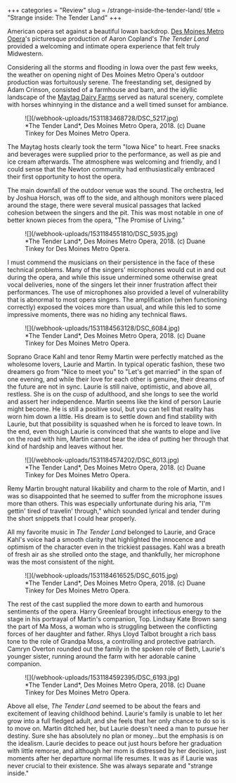 +++
categories = "Review"
slug = /strange-inside-the-tender-land/
title = "Strange inside: The Tender Land"
+++

American opera set against a beautiful Iowan backdrop. [Des Moines Metro Opera](/scene/companies/des-moines-metro-opera/)'s picturesque production of Aaron Copland's *The Tender Land* provided a welcoming and intimate opera experience that felt truly Midwestern.

Considering all the storms and flooding in Iowa over the past few weeks, the weather on opening night of Des Moines Metro Opera's outdoor production was fortuitously serene. The freestanding set, designed by Adam Crinson, consisted of a farmhouse and barn, and the idyllic landscape of the [Maytag Dairy Farms](http://www.maytagdairyfarms.com/) served as natural scenery, complete with horses whinnying in the distance and a well timed sunset for ambiance.

<figure data-type="image">
![](/webhook-uploads/1531183468728/DSC_5217.jpg)
<figcaption>*The Tender Land*, Des Moines Metro Opera, 2018. (c) Duane Tinkey for Des Moines Metro Opera.</figcaption>
</figure>

The Maytag hosts clearly took the term "Iowa Nice" to heart. Free snacks and beverages were supplied prior to the performance, as well as pie and ice cream afterwards. The atmosphere was welcoming and friendly, and I could sense that the Newton community had enthusiastically embraced their first opportunity to host the opera.

The main downfall of the outdoor venue was the sound. The orchestra, led by Joshua Horsch, was off to the side, and although monitors were placed around the stage, there were several musical passages that lacked cohesion between the singers and the pit. This was most notable in one of better known pieces from the opera, "The Promise of Living."

<figure data-type="image">
![](/webhook-uploads/1531184551810/DSC_5935.jpg)
<figcaption>*The Tender Land*, Des Moines Metro Opera, 2018. (c) Duane Tinkey for Des Moines Metro Opera.</figcaption>
</figure>

I must commend the musicians on their persistence in the face of these technical problems. Many of the singers' microphones would cut in and out during the opera, and while this issue undermined some otherwise great vocal deliveries, none of the singers let their inner frustration affect their performances. The use of microphones also provided a level of vulnerability that is abnormal to most opera singers. The amplification (when functioning correctly) exposed the voices more than usual, and while this led to some impressive moments, there was no hiding any technical flaws.

<figure data-type="image">
![](/webhook-uploads/1531184563128/DSC_6084.jpg)
<figcaption>*The Tender Land*, Des Moines Metro Opera, 2018. (c) Duane Tinkey for Des Moines Metro Opera.</figcaption>
</figure>

Soprano Grace Kahl and tenor Remy Martin were perfectly matched as the wholesome lovers, Laurie and Martin. In typical operatic fashion, these two dreamers go from "Nice to meet you" to "Let's get married" in the span of one evening, and while their love for each other is genuine, their dreams of the future are not in sync. Laurie is still naive, optimistic, and above all, restless. She is on the cusp of adulthood, and she longs to see the world and assert her independence. Martin seems like the kind of person Laurie might become. He is still a positive soul, but you can tell that reality has worn him down a little. His dream is to settle down and find stability with Laurie, but that possibility is squashed when he is forced to leave town. In the end, even though Laurie is convinced that she wants to elope and live on the road with him, Martin cannot bear the idea of putting her through that kind of hardship and leaves without her.

<figure data-type="image">
![](/webhook-uploads/1531184574202/DSC_6013.jpg)
<figcaption>*The Tender Land*, Des Moines Metro Opera, 2018. (c) Duane Tinkey for Des Moines Metro Opera.</figcaption>
</figure>

Remy Martin brought natural likability and charm to the role of Martin, and I was so disappointed that he seemed to suffer from the microphone issues more than others. This was especially unfortunate during his aria, "I'm gettin' tired of travelin' through," which sounded lyrical and tender during the short snippets that I could hear properly.

All my favorite music in *The Tender Land* belonged to Laurie, and Grace Kahl's voice had a smooth clarity that highlighted the innocence and optimism of the character even in the trickiest passages. Kahl was a breath of fresh air as she strolled onto the stage, and thankfully, her microphone was the most consistent of the night.

<figure data-type="image">
![](/webhook-uploads/1531184616525/DSC_6015.jpg)
<figcaption>*The Tender Land*, Des Moines Metro Opera, 2018. (c) Duane Tinkey for Des Moines Metro Opera.</figcaption>
</figure>

The rest of the cast supplied the more down to earth and humorous sentiments of the opera. Harry Greenleaf brought infectious energy to the stage in his portrayal of Martin's companion, Top. Lindsay Kate Brown sang the part of Ma Moss, a woman who is struggling between the conflicting forces of her daughter and father. Rhys Lloyd Talbot brought a rich bass tone to the role of Grandpa Moss, a controlling and protective patriarch. Camryn Overton rounded out the family in the spoken role of Beth, Laurie's younger sister, running around the farm with her adorable canine companion.

<figure data-type="image">
![](/webhook-uploads/1531184592395/DSC_6193.jpg)
<figcaption>*The Tender Land*, Des Moines Metro Opera, 2018. (c) Duane Tinkey for Des Moines Metro Opera.</figcaption>
</figure>

Above all else, *The Tender Land* seemed to be about the fears and excitement of leaving childhood behind. Laurie's family is unable to let her grow into a full fledged adult, and she feels that her only chance to do so is to move on. Martin ditched her, but Laurie doesn't need a man to pursue her destiny. Sure she has absolutely no plan or money...but the emphasis is on the idealism. Laurie decides to peace out just hours before her graduation with little remorse, and although her mom is distressed by her decision, just moments after her departure normal life resumes. It was as if Laurie was never crucial to their existence. She was always separate and "strange inside."
